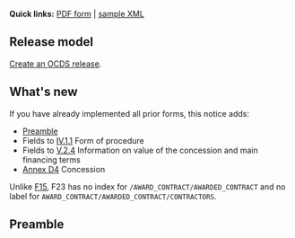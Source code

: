 **Quick links:** [PDF form](http://simap.ted.europa.eu/documents/10184/99173/EN_F23.pdf) | [sample XML](https://github.com/open-contracting/european-union-support/blob/master/output/samples/F23_2014.xml)

## Release model

[Create an OCDS release](../operations/#create-a-release).

## What's new

If you have already implemented all prior forms, this notice adds:

* [Preamble](#preamble)
* Fields to [IV.1.1](#IV.1.1) Form of procedure
* Fields to [V.2.4](#V.2.4) Information on value of the concession and main financing terms
* [Annex D4](#annex-d4-concession) Concession

Unlike [F15](../F15), F23 has no index for `/AWARD_CONTRACT/AWARDED_CONTRACT` and no label for `AWARD_CONTRACT/AWARDED_CONTRACT/CONTRACTORS`.

## Preamble
